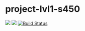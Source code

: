 # project-lvl1-s450
<a href="https://codeclimate.com/github/codeclimate/codeclimate/maintainability"><img src="https://api.codeclimate.com/v1/badges/a99a88d28ad37a79dbf6/maintainability" /></a>
<a href="https://codeclimate.com/github/codeclimate/codeclimate/test_coverage"><img src="https://api.codeclimate.com/v1/badges/a99a88d28ad37a79dbf6/test_coverage" /></a>
<a href="https://travis-ci.org/MagayAlex/project-lvl1-s450"><img src="https://travis-ci.org/MagayAlex/project-lvl1-s450.svg?branch=master" alt="Build Status" /></a>